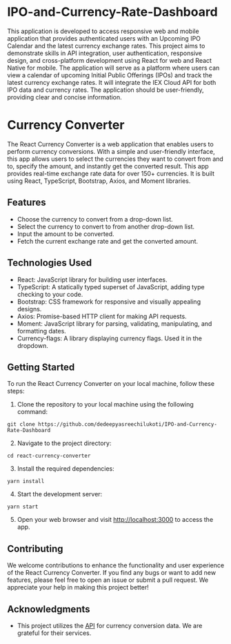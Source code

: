 # IPO-and-Currency-Rate-Dashboard     
This application is developed to access responsive web and mobile application that provides authenticated users with an Upcoming IPO Calendar and the latest currency exchange rates. This project aims to demonstrate skills in API integration, user authentication, responsive design, and cross-platform development using React for web and React Native for mobile.
The application will serve as a platform where users can view a calendar of upcoming Initial Public Offerings (IPOs) and track the latest currency exchange rates. It will integrate the IEX Cloud API for both IPO data and currency rates. The application should be user-friendly, providing clear and concise information.

# Currency Converter
The React Currency Converter is a web application that enables users to perform currency conversions. With a simple and user-friendly interface, this app allows users to select the currencies they want to convert from and to, specify the amount, and instantly get the converted result. This app provides real-time exchange rate data for over 150+ currencies. It is built using React, TypeScript, Bootstrap, Axios, and Moment libraries.

## Features

- Choose the currency to convert from a drop-down list.
- Select the currency to convert to from another drop-down list.
- Input the amount to be converted.
- Fetch the current exchange rate and get the converted amount.

## Technologies Used

- React: JavaScript library for building user interfaces.
- TypeScript: A statically typed superset of JavaScript, adding type checking to your code.
- Bootstrap: CSS framework for responsive and visually appealing designs.
- Axios: Promise-based HTTP client for making API requests.
- Moment: JavaScript library for parsing, validating, manipulating, and formatting dates.
- Currency-flags: A library displaying currency flags. Used it in the dropdown.

## Getting Started

To run the React Currency Converter on your local machine, follow these steps:

1. Clone the repository to your local machine using the following command:

```
git clone https://github.com/dedeepyasreechilukoti/IPO-and-Currency-Rate-Dashboard
```

2. Navigate to the project directory:

```
cd react-currency-converter
```

3. Install the required dependencies:

```
yarn install
```

4. Start the development server:

```
yarn start
```

5. Open your web browser and visit [http://localhost:3000](http://localhost:3000) to access the app.

## Contributing

We welcome contributions to enhance the functionality and user experience of the React Currency Converter. If you find any bugs or want to add new features, please feel free to open an issue or submit a pull request. We appreciate your help in making this project better!

## Acknowledgments

- This project utilizes the [API](https://www.exchangerate-api.com/) for currency conversion data. We are grateful for their services.
